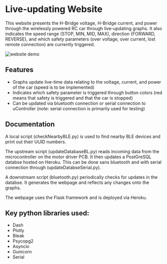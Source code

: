 # Live-updating Website

This website presents the H-Bridge voltage, H-Bridge current, and power through the wirelessly powered RC car through live-updating graphs. It also indicates the speed range (STOP, MIN, MID, MAX), direction (FORWARD, REVERSE), and which safety parameters (over voltage, over current, lost remote connection) are currently triggered.

![website demo](https://github.com/UoAPEGroup/2020-srw-rc-car/blob/main/MotorDriver/Embedded/Software/Demo/Website%20Scrolling2.gif)

## Features

* Graphs update live-time data relating to the voltage, current, and power of the car (speed is to be implemented)
* Indicates which safety parameter is triggered through button colors (red means that safety is triggered and that the car is stopped)
* Can be updated via bluetooth connection or serial connection to uController (note: serial connection is primarily used for testing)

## Documentation 

A local script (checkNearbyBLE.py) is used to find nearby BLE devices and print out their UUID numbers. 

The upstream script (updateDatabaseBL.py) reads incoming data from the microcontroller on the motor driver PCB. It then updates a PostGreSQL databse hosted on Heroku. This can be done sans bluetooth and with serial connection through (updateDatabseSerial.py).

A downstream script (bluetooth.py) periodically checks for updates in the databse. It generates the webpage and reflects any changes onto the graphs.

The webpage uses the Flask framework and is deployed via Heroku. 

## Key python libraries used: 

* Dash
* Plotly
* Bleak
* Psycopg2
* Asyncio
* Gunicorn
* Serial
